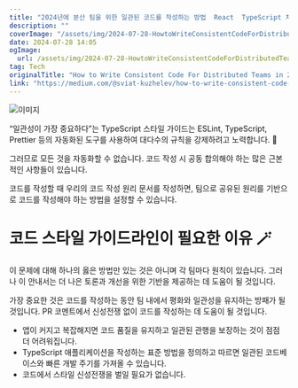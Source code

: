 ```yaml
---
title: "2024년에 분산 팀을 위한 일관된 코드를 작성하는 방법  React  TypeScript 치트 시트"
description: ""
coverImage: "/assets/img/2024-07-28-HowtoWriteConsistentCodeForDistributedTeamsin2024ReactTypescriptCheatsheet_0.png"
date: 2024-07-28 14:05
ogImage: 
  url: /assets/img/2024-07-28-HowtoWriteConsistentCodeForDistributedTeamsin2024ReactTypescriptCheatsheet_0.png
tag: Tech
originalTitle: "How to Write Consistent Code For Distributed Teams in 2024  React  Typescript Cheatsheet"
link: "https://medium.com/@sviat-kuzhelev/how-to-write-consistent-code-for-distributed-teams-in-2024-react-typescript-cheatsheet-1fe3ee51086e"
---
```




![이미지](/assets/img/2024-07-28-HowtoWriteConsistentCodeForDistributedTeamsin2024ReactTypescriptCheatsheet_0.png)

“일관성이 가장 중요하다”는 TypeScript 스타일 가이드는 ESLint, TypeScript, Prettier 등의 자동화된 도구를 사용하여 대다수의 규칙을 강제하려고 노력합니다. 🔮

그러므로 모든 것을 자동화할 수 없습니다. 코드 작성 시 공동 합의해야 하는 많은 근본적인 사항들이 있습니다.

코드를 작성할 때 우리의 코드 작성 원리 문서를 작성하면, 팀으로 공유된 원리를 기반으로 코드를 작성해야 하는 방법을 설정할 수 있습니다.


<div class="content-ad"></div>

# 코드 스타일 가이드라인이 필요한 이유 🪄

이 문제에 대해 하나의 옳은 방법만 있는 것은 아니며 각 팀마다 원칙이 있습니다. 그러나 이 안내서는 더 나은 토론과 개선을 위한 기반을 제공하는 데 도움이 될 것입니다.

가장 중요한 것은 코드를 작성하는 동안 팀 내에서 평화와 일관성을 유지하는 방패가 될 것입니다. PR 코멘트에서 신성전쟁 없이 코드를 작성하는 데 도움이 될 것입니다.

- 앱이 커지고 복잡해지면 코드 품질을 유지하고 일관된 관행을 보장하는 것이 점점 더 어려워집니다.
- TypeScript 애플리케이션을 작성하는 표준 방법을 정의하고 따르면 일관된 코드베이스와 빠른 개발 주기를 가져올 수 있습니다.
- 코드에서 스타일 신성전쟁을 벌일 필요가 없습니다.